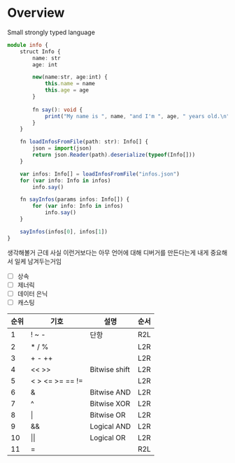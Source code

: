 # Overview

Small strongly typed language

```ts
module info {
    struct Info {
        name: str
        age: int

        new(name:str, age:int) {
            this.name = name
            this.age = age
        }
        
        fn say(): void {
            print("My name is ", name, "and I'm ", age, " years old.\n")
        }
    }

    fn loadInfosFromFile(path: str): Info[] {
        json = import(json)
        return json.Reader(path).deserialize(typeof(Info[]))
    }

    var infos: Info[] = loadInfosFromFile("infos.json")
    for (var info: Info in infos)
        info.say()

    fn sayInfos(params infos: Info[]) {
        for (var info: Info in infos)
            info.say()
    }

    sayInfos(infos[0], infos[1])
}
```

생각해볼거
근데 사실 이런거보다는 아무 언어에 대해 디버거를 만든다는게 내게 중요해서 일케 남겨두는거임

- [ ] 상속
- [ ] 제너릭
- [ ] 데이터 은닉
- [ ] 캐스팅

|순위|기호|설명|순서|
|--|--|--|--|
|1|! ~ -|단항|R2L|
|2|* / %||L2R|
|3|+ - ++||L2R|
|4|<< >>|Bitwise shift|L2R|
|5|< > <= >= == !=||L2R|
|6|&|Bitwise AND|L2R|
|7|^|Bitwise XOR|L2R|
|8|\||Bitwise OR|L2R|
|9|&&|Logical AND|L2R|
|10|\|\||Logical OR|L2R|
|11|=||R2L|

